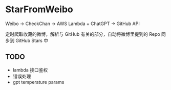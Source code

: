 # StarFromWeibo

Weibo -> CheckChan -> AWS Lambda + ChatGPT -> GitHub API

定时爬取收藏的微博，解析与 GitHub 有关的部分，自动将微博里提到的 Repo 同步到 GitHub Stars 中

## TODO
- lambda 接口鉴权
- 错误处理
- gpt temperature params